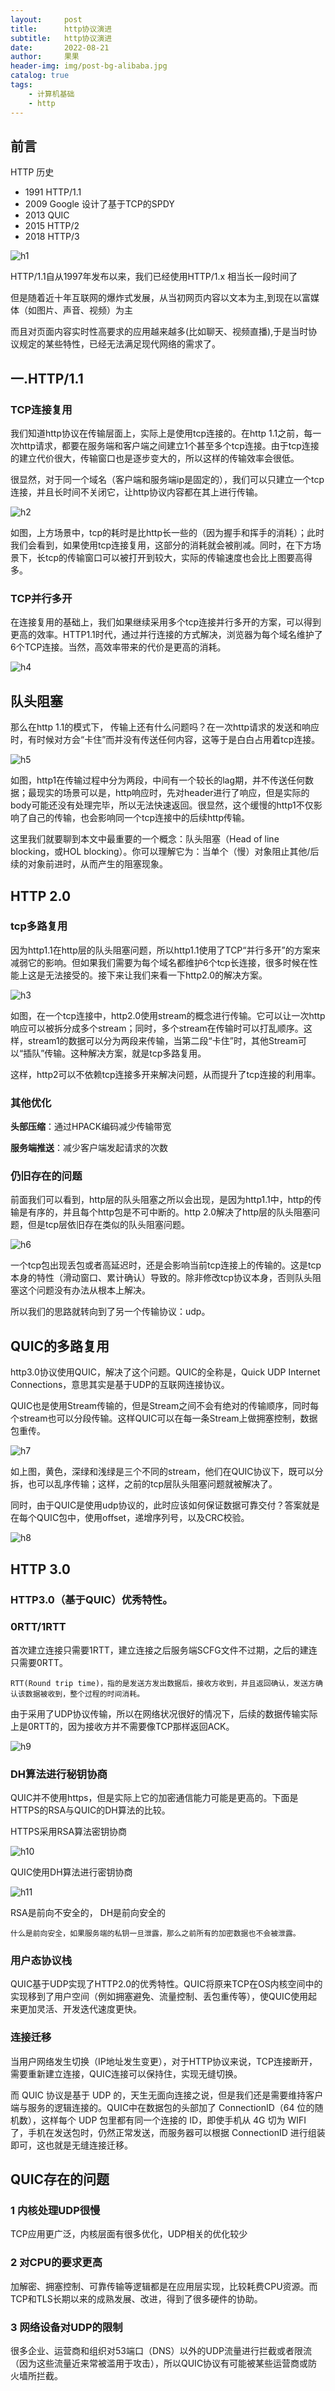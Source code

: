 ```yaml
---
layout:     post
title:      http协议演进
subtitle:   http协议演进
date:       2022-08-21
author:     果果
header-img: img/post-bg-alibaba.jpg
catalog: true
tags:
    - 计算机基础
    - http
---
```


## 前言
HTTP 历史
- 1991 HTTP/1.1
- 2009 Google 设计了基于TCP的SPDY
- 2013 QUIC
- 2015 HTTP/2
- 2018 HTTP/3

![h1](/img-post/202208/h1.png "h1")

HTTP/1.1自从1997年发布以来，我们已经使用HTTP/1.x 相当长一段时间了

但是随着近十年互联网的爆炸式发展，从当初网页内容以文本为主,到现在以富媒体（如图片、声音、视频）为主

而且对页面内容实时性高要求的应用越来越多(比如聊天、视频直播),于是当时协议规定的某些特性，已经无法满足现代网络的需求了。


## 一.HTTP/1.1
### TCP连接复用

我们知道http协议在传输层面上，实际上是使用tcp连接的。在http 1.1之前，每一次http请求，都要在服务端和客户端之间建立1个甚至多个tcp连接。由于tcp连接的建立代价很大，传输窗口也是逐步变大的，所以这样的传输效率会很低。

很显然，对于同一个域名（客户端和服务端ip是固定的），我们可以只建立一个tcp连接，并且长时间不关闭它，让http协议内容都在其上进行传输。

![h2](/img-post/202208/h2.png "h2")

如图，上方场景中，tcp的耗时是比http长一些的（因为握手和挥手的消耗）；此时我们会看到，如果使用tcp连接复用，这部分的消耗就会被削减。同时，在下方场景下，长tcp的传输窗口可以被打开到较大，实际的传输速度也会比上图要高得多。

### TCP并行多开

在连接复用的基础上，我们如果继续采用多个tcp连接并行多开的方案，可以得到更高的效率。HTTP1.1时代，通过并行连接的方式解决，浏览器为每个域名维护了6个TCP连接。当然，高效率带来的代价是更高的消耗。

![h4](/img-post/202208/h4.png "h4")

## 队头阻塞

那么在http 1.1的模式下， 传输上还有什么问题吗？在一次http请求的发送和响应时，有时候对方会“卡住”而并没有传送任何内容，这等于是白白占用着tcp连接。

![h5](/img-post/202208/h5.png "h5")

如图，http1在传输过程中分为两段，中间有一个较长的lag期，并不传送任何数据；最现实的场景可以是，http响应时，先对header进行了响应，但是实际的body可能还没有处理完毕，所以无法快速返回。很显然，这个缓慢的http1不仅影响了自己的传输，也会影响同一个tcp连接中的后续http传输。

这里我们就要聊到本文中最重要的一个概念：队头阻塞（Head of line blocking，或HOL blocking）。你可以理解它为：当单个（慢）对象阻止其他/后续的对象前进时，从而产生的阻塞现象。

## HTTP 2.0
### tcp多路复用

因为http1.1在http层的队头阻塞问题，所以http1.1使用了TCP“并行多开”的方案来减弱它的影响。但如果我们需要为每个域名都维护6个tcp长连接，很多时候在性能上这是无法接受的。接下来让我们来看一下http2.0的解决方案。

![h3](/img-post/202208/h3.png "h3")

如图，在一个tcp连接中，http2.0使用stream的概念进行传输。它可以让一次http响应可以被拆分成多个stream；同时，多个stream在传输时可以打乱顺序。这样，stream1的数据可以分为两段来传输，当第二段“卡住”时，其他Stream可以“插队”传输。这种解决方案，就是tcp多路复用。

这样，http2可以不依赖tcp连接多开来解决问题，从而提升了tcp连接的利用率。

### 其他优化

**头部压缩**：通过HPACK编码减少传输带宽

**服务端推送**：减少客户端发起请求的次数

### 仍旧存在的问题

前面我们可以看到，http层的队头阻塞之所以会出现，是因为http1.1中，http的传输是有序的，并且每个http包是不可中断的。http 2.0解决了http层的队头阻塞问题，但是tcp层依旧存在类似的队头阻塞问题。

![h6](/img-post/202208/h6.png "h6")

一个tcp包出现丢包或者高延迟时，还是会影响当前tcp连接上的传输的。这是tcp本身的特性（滑动窗口、累计确认）导致的。除非修改tcp协议本身，否则队头阻塞这个问题没有办法从根本上解决。

所以我们的思路就转向到了另一个传输协议：udp。

## QUIC的多路复用

http3.0协议使用QUIC，解决了这个问题。QUIC的全称是，Quick UDP Internet Connections，意思其实是基于UDP的互联网连接协议。

QUIC也是使用Stream传输的，但是Stream之间不会有绝对的传输顺序，同时每个stream也可以分段传输。这样QUIC可以在每一条Stream上做拥塞控制，数据包重传。

![h7](/img-post/202208/h7.png "h7")

如上图，黄色，深绿和浅绿是三个不同的stream，他们在QUIC协议下，既可以分拆，也可以乱序传输；这样，之前的tcp层队头阻塞问题就被解决了。

同时，由于QUIC是使用udp协议的，此时应该如何保证数据可靠交付？答案就是在每个QUIC包中，使用offset，递增序列号，以及CRC校验。

![h8](/img-post/202208/h8.png "h8")

## HTTP 3.0

### HTTP3.0（基于QUIC）优秀特性。

### 0RTT/1RTT

首次建立连接只需要1RTT，建立连接之后服务端SCFG文件不过期，之后的建连只需要0RTT。

```text
RTT(Round trip time)，指的是发送方发出数据后，接收方收到，并且返回确认，发送方确认该数据被收到，整个过程的时间消耗。
```

由于采用了UDP协议传输，所以在网络状况很好的情况下，后续的数据传输实际上是0RTT的，因为接收方并不需要像TCP那样返回ACK。

![h9](/img-post/202208/h9.png "h9")

### DH算法进行秘钥协商

QUIC并不使用https，但是实际上它的加密通信能力可能是更高的。下面是HTTPS的RSA与QUIC的DH算法的比较。

HTTPS采用RSA算法密钥协商

![h10](/img-post/202208/h10.png "h10")

QUIC使用DH算法进行密钥协商

![h11](/img-post/202208/h11.png "h11")

RSA是前向不安全的， DH是前向安全的

```text
什么是前向安全，如果服务端的私钥一旦泄露，那么之前所有的加密数据也不会被泄露。
```

### 用户态协议栈

QUIC基于UDP实现了HTTP2.0的优秀特性。QUIC将原来TCP在OS内核空间中的实现移到了用户空间（例如拥塞避免、流量控制、丢包重传等），使QUIC使用起来更加灵活、开发迭代速度更快。

### 连接迁移

当用户网络发生切换（IP地址发生变更），对于HTTP协议来说，TCP连接断开，需要重新建立连接，QUIC连接可以保持住，实现无缝切换。

而 QUIC 协议是基于 UDP 的，天生无面向连接之说，但是我们还是需要维持客户端与服务的逻辑连接的。QUIC中在数据包的头部加了 ConnectionID（64 位的随机数），这样每个 UDP 包里都有同一个连接的 ID，即使手机从 4G 切为 WIFI 了，手机在发送包时，仍然正常发送，而服务器可以根据 ConnectionID 进行组装即可，这也就是无缝连接迁移。

## QUIC存在的问题

### 1 内核处理UDP很慢

TCP应用更广泛，内核层面有很多优化，UDP相关的优化较少

### 2 对CPU的要求更高

加解密、拥塞控制、可靠传输等逻辑都是在应用层实现，比较耗费CPU资源。而TCP和TLS长期以来的成熟发展、改进，得到了很多硬件的协助。

### 3 网络设备对UDP的限制

很多企业、运营商和组织对53端口（DNS）以外的UDP流量进行拦截或者限流（因为这些流量近来常被滥用于攻击），所以QUIC协议有可能被某些运营商或防火墙所拦截。

